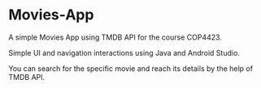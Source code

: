 # Movies-App

A simple Movies App using TMDB API for the course COP4423. 

Simple UI and navigation interactions using Java and Android Studio.

You can search for the specific movie and reach its details by the help of TMDB API.

